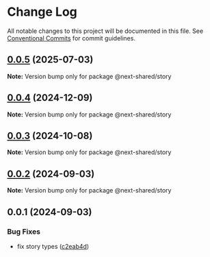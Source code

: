 # Change Log

All notable changes to this project will be documented in this file.
See [Conventional Commits](https://conventionalcommits.org) for commit guidelines.

## [0.0.5](https://github.com/easyops-cn/next-bricks/compare/@next-shared/story@0.0.4...@next-shared/story@0.0.5) (2025-07-03)

**Note:** Version bump only for package @next-shared/story





## [0.0.4](https://github.com/easyops-cn/next-bricks/compare/@next-shared/story@0.0.3...@next-shared/story@0.0.4) (2024-12-09)

**Note:** Version bump only for package @next-shared/story





## [0.0.3](https://github.com/easyops-cn/next-bricks/compare/@next-shared/story@0.0.2...@next-shared/story@0.0.3) (2024-10-08)

**Note:** Version bump only for package @next-shared/story





## [0.0.2](https://github.com/easyops-cn/next-bricks/compare/@next-shared/story@0.0.1...@next-shared/story@0.0.2) (2024-09-03)

**Note:** Version bump only for package @next-shared/story

## 0.0.1 (2024-09-03)

### Bug Fixes

- fix story types ([c2eab4d](https://github.com/easyops-cn/next-bricks/commit/c2eab4dd97a83502f68c25e82f5cbe818c3c180b))
